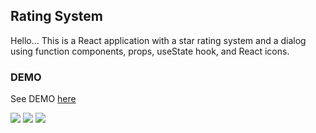 ## Rating System

Hello... This is a React application with a star rating system and a dialog 
using function components, props, useState hook, and React icons.


### DEMO

See DEMO [here](https://wellfc.github.io/rating-system/)

![](https://img.shields.io/badge/HTML5-E34F26?style=for-the-badge&logo=html5&logoColor=white) ![](https://img.shields.io/badge/CSS3-1572B6?style=for-the-badge&logo=css3&logoColor=white) ![](https://img.shields.io/badge/JavaScript-F7DF1E?style=for-the-badge&logo=javascript&logoColor=black)